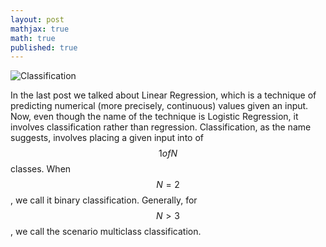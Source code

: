```yaml
---
layout: post
mathjax: true
math: true
published: true
---
```


![Classification]({{site.baseurl}}/images/SheepClass.jpg)

In the last post we talked about Linear Regression, which is a technique of predicting numerical (more precisely, continuous) values given an input. Now, even though the name of the technique is Logistic Regression, it involves classification rather than regression. Classification, as the name suggests, involves placing a given input into of $$1 of N$$ classes. When $$N = 2$$, we call it binary classification. Generally, for $$N > 3$$, we call the scenario multiclass classification.
